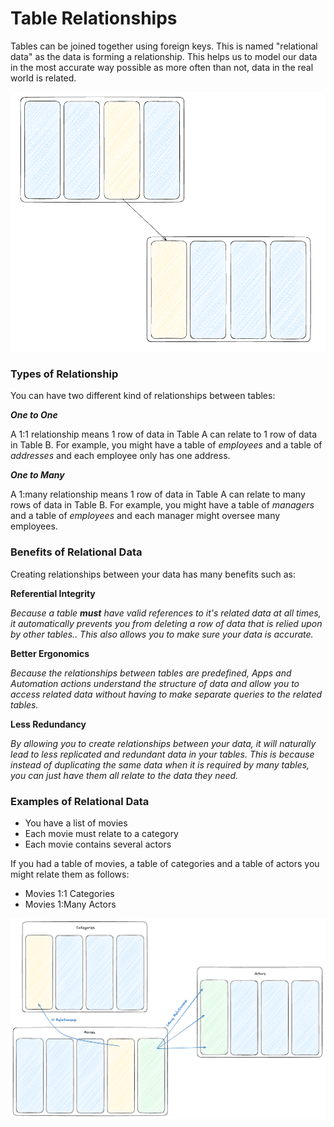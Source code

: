 # Table Relationships

Tables can be joined together using foreign keys. This is named "relational data" as the data is forming a relationship.
This helps us to model our data in the most accurate way possible as more often than not, data in the real world is related.

![Related Tables Diagram](/src/assets/related_data.png)

### Types of Relationship

You can have two different kind of relationships between tables:

 **_One to One_**

A 1:1 relationship means 1 row of data in Table A can relate to 1 row of data in Table B.
For example, you might have a table of _employees_ and a table of _addresses_ and each employee only has one address.

**_One to Many_**

A 1:many relationship means 1 row of data in Table A can relate to many rows of data in Table B.
For example, you might have a table of _managers_ and a table of _employees_ and each manager might oversee many employees.

### Benefits of Relational Data

Creating relationships between your data has many benefits such as:

**Referential Integrity**

_Because a table **must** have valid references to it's related data at all times, it automatically prevents you from deleting a row of data that is relied upon by other tables.. This also allows you to make sure your data is accurate._

**Better Ergonomics**

_Because the relationships between tables are predefined, Apps and Automation actions understand the structure of data and allow you to access related data without having to make separate queries to the related tables._

**Less Redundancy**

_By allowing you to create relationships between your data, it will naturally lead to less replicated and redundant data in your tables. This is because instead of duplicating the same data when it is required by many tables, you can just have them all relate to the data they need._

### Examples of Relational Data

- You have a list of movies
- Each movie must relate to a category
- Each movie contains several actors

If you had a table of movies, a table of categories and a table of actors you might relate them as follows:
- Movies 1:1 Categories
- Movies 1:Many Actors

![Table Relationship Example](/src/assets/table_relationships.png)
